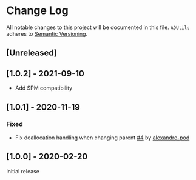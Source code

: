 # Change Log
All notable changes to this project will be documented in this file.
`ADUtils` adheres to [Semantic Versioning](http://semver.org/).

## [Unreleased]

## [1.0.2] - 2021-09-10

- Add SPM compatibility

## [1.0.1] - 2020-11-19

### Fixed

- Fix deallocation handling when changing parent [#4](https://github.com/faberNovel/Coordinator/pull/3) by [alexandre-pod](https://github.com/alexandre-pod)

## [1.0.0] - 2020-02-20

Initial release
